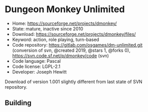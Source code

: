 # Dungeon Monkey Unlimited

- Home: https://sourceforge.net/projects/dmonkey/
- State: mature, inactive since 2010
- Download: https://sourceforge.net/projects/dmonkey/files/
- Keyword: action, role playing, turn-based
- Code repository: https://gitlab.com/osgames/dm-unlimited.git (conversion of svn, @created 2019, @stars 1, @forks 0), https://svn.code.sf.net/p/dmonkey/code (svn)
- Code language: Pascal
- Code license: LGPL-2.1
- Developer: Joseph Hewitt

Download of version 1.001 slightly different from last state of SVN repository.

## Building
